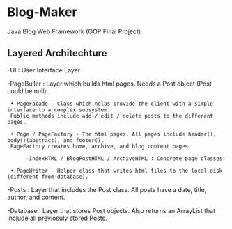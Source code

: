 Blog-Maker
==========

Java Blog Web Framework (OOP Final Project)

Layered Architechture
------------

-UI : User Interface Layer

-PageBuiler : Layer which builds html pages. Needs a Post object (Post could be null)
	
     • PageFacade - Class which helps provide the client with a simple interface to a complex subsystem. 
     Public methods include add / edit / delete posts to the different pages.

     • Page / PageFactory - The html pages. All pages include header(), body()(abstract), and footer(). 
     PageFactory creates home, archive, and blog content pages.

          -IndexHTML / BlogPostHTML / ArchiveHTML : Concrete page classes.

     • PageWriter - Helper class that writes html files to the local disk (different from database).

-Posts : Layer that includes the Post class. All posts have a date, title, author, and content.

-Database : Layer that stores Post objects. Also returns an ArrayList<Post> that include all previosuly stored Posts.
